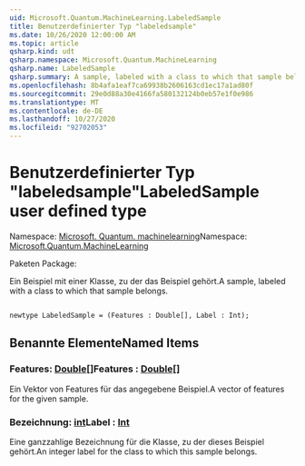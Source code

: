 ```yaml
---
uid: Microsoft.Quantum.MachineLearning.LabeledSample
title: Benutzerdefinierter Typ "labeledsample"
ms.date: 10/26/2020 12:00:00 AM
ms.topic: article
qsharp.kind: udt
qsharp.namespace: Microsoft.Quantum.MachineLearning
qsharp.name: LabeledSample
qsharp.summary: A sample, labeled with a class to which that sample belongs.
ms.openlocfilehash: 8b4afa1eaf7ca69938b2606163cd1ec17a1ad80f
ms.sourcegitcommit: 29e0d88a30e4166fa580132124b0eb57e1f0e986
ms.translationtype: MT
ms.contentlocale: de-DE
ms.lasthandoff: 10/27/2020
ms.locfileid: "92702053"
---
```

# <a name="labeledsample-user-defined-type"></a><span data-ttu-id="c214e-102">Benutzerdefinierter Typ "labeledsample"</span><span class="sxs-lookup"><span data-stu-id="c214e-102">LabeledSample user defined type</span></span>

<span data-ttu-id="c214e-103">Namespace: [Microsoft. Quantum. machinelearning](xref:Microsoft.Quantum.MachineLearning)</span><span class="sxs-lookup"><span data-stu-id="c214e-103">Namespace: [Microsoft.Quantum.MachineLearning](xref:Microsoft.Quantum.MachineLearning)</span></span>

<span data-ttu-id="c214e-104">Paketen [](https://nuget.org/packages/)</span><span class="sxs-lookup"><span data-stu-id="c214e-104">Package: [](https://nuget.org/packages/)</span></span>


<span data-ttu-id="c214e-105">Ein Beispiel mit einer Klasse, zu der das Beispiel gehört.</span><span class="sxs-lookup"><span data-stu-id="c214e-105">A sample, labeled with a class to which that sample belongs.</span></span>

```qsharp

newtype LabeledSample = (Features : Double[], Label : Int);
```



## <a name="named-items"></a><span data-ttu-id="c214e-106">Benannte Elemente</span><span class="sxs-lookup"><span data-stu-id="c214e-106">Named Items</span></span>

### <a name="features--double"></a><span data-ttu-id="c214e-107">Features: [Double](xref:microsoft.quantum.lang-ref.double)[]</span><span class="sxs-lookup"><span data-stu-id="c214e-107">Features : [Double](xref:microsoft.quantum.lang-ref.double)[]</span></span>

<span data-ttu-id="c214e-108">Ein Vektor von Features für das angegebene Beispiel.</span><span class="sxs-lookup"><span data-stu-id="c214e-108">A vector of features for the given sample.</span></span>
### <a name="label--int"></a><span data-ttu-id="c214e-109">Bezeichnung: [int](xref:microsoft.quantum.lang-ref.int)</span><span class="sxs-lookup"><span data-stu-id="c214e-109">Label : [Int](xref:microsoft.quantum.lang-ref.int)</span></span>

<span data-ttu-id="c214e-110">Eine ganzzahlige Bezeichnung für die Klasse, zu der dieses Beispiel gehört.</span><span class="sxs-lookup"><span data-stu-id="c214e-110">An integer label for the class to which this sample belongs.</span></span>
